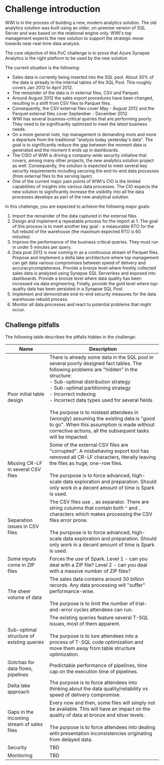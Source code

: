 # Challenge introduction

WWI is in the process of building a new, modern analytics solution. The old analytics solution was built using an older, on-premise version of SQL Server and was based on the relational engine only. WWI's top management expects the new solution to support the strategic move towards near-real-time data analysis.

The core objective of this PoC challenge is to prove that Azure Synapse Analytics is the right platform to be used by the new solution.

The current situation is the following:

- Sales data is currently being inserted into the SQL pool. About 30% of the data is already in the internal tables of the SQL Pool. This roughly covers Jan 2012 to April 2012.
- The remainder of the data is in external files, CSV and Parquet.
- Around August 2012 the sales export procedures have been changed, resulting in a shift from CSV files to Parquet files.
- Consequently, the CSV external files cover May - August 2012 and the Parquet external files cover September - December 2012.
- WWI has several business-critical queries that are performing poorly. They need to be significantly optimized to meet the latest business needs.
- On a more general note, top management is demanding more and more a departure from the traditional "analyze today yesterday's data". The goal is to significantly reduce the gap between the moment data is generated and the moment it ends up in dashboards.
- The CISO of WWI is driving a company-wide security initiative that covers, among many other projects, the new analytics solution project as well. Consequently, the solution is expected to meet several key security requirements including securing the end-to-end data processes (from external files to the serving layer).
- One of the current major pain points of WWI's CIO is the limited capabilities of insights into various data processes. The CIO expects the new solution to significantly increase the visibility into all the data processes develops as part of the new analytical solution.

In this challenge, you are expected to achieve the following major goals:

1. Import the remainder of the data captured in the external files
2. Design and implement a repeatable process for the import at 1. The goal of this process is to meet another key goal - a measurable RTO for the full rebuild of the warehouse (the maximum expected RTO is 60 minutes)
3. Improve the performance of the business critical queries. They must run in under 5 minutes per query.
4. Data post 2012 is now coming in as a continuous stream of Parquet files. Propose and implement a delta lake architecture where top management can get data various compromises between speed of delivery and accuracy/completeness. Provide a bronze level where freshly collected sales data is analyzed using Synapse SQL Serverless and exposed into dashboards. Provide a bronze level where data quality has been increased via data engineering. Finally, provide the gold level where top-quality data has been persisted in a Synapse SQL Pool.
5. Implement and demonstrate end-to-end security measures for the data warehouse rebuild process.
6. Monitor all data processes and react to potential problems that might occur.

## Challenge pitfalls

The following table describes the pitfalls hidden in the challenge:

Name | Description
--- | ---
Poor initial table design | There is already some data in the SQL pool in several poorly designed fact tables. The following problems are "hidden" in the structure: <br>- Sub-optimal distribution strategy<br>- Sub-optimal partitioning strategy<br>- Incorrect indexing<br>- Incorrect data types used for several fields<br><br> The purpose is to mislead attendees in (wrongly) assuming the existing data is "good to go". When this assumption is made without corrective actions, all the subsequent tasks will be impacted.
Missing CR-LF in several CSV files | Some of the external CSV files are "corrupted". A misbehaving export tool has removed all CR-LF characters, literally leaving the files as huge, one-row files.<br><br>The purspose is to force advanced, high-scale data exploration and preparation. Should only work in a decent amount of time is Spark is used.
Separation issues in CSV files | The CSV files use `,` as separator. There are string columns that contain both `"` and `,` characters which makes processing the CSV files error prone.<br><br>The purspose is to force advanced, high-scale data exploration and preparation. Should only work in a decent amount of time is Spark is used.
Some inputs come in ZIP files | Forces the use of Spark. Level 1 - can you deal with a ZIP file? Level 2 - can you deal with a massive number of ZIP files?
The sheer volume of data | The sales data contains around 30 billion records. Any data processing will "suffer" performance-wise.<br><br>The purpose is to limit the number of trial-and-error cycles attendees can run.
Sub-optimal structure of existing queries | The existing queries feature several T-SQL issues, most of them apparent.<br><br>The purpose is to lure attendees into a process of T-SQL code optimization and move them away from table structure optimization.
Gotchas for data flows, pipelines | Predictable performance of pipelines, time cap on the execution time of pipelines.
Delta lake approach | The purpose is to force attendees into thinking about the data quality/reliability vs speed of delivery compromise.
Gaps in the incoming stream of sales files | Every now and then, some files will simply not be available. This will have an impact on the quality of data at bronze and silver levels.<br><br>The purpose is to force attendees into dealing with presentation inconsistencies originating from delayed data.
Security | TBD
Monitoring | TBD
